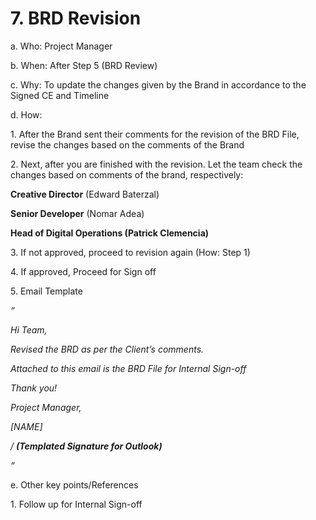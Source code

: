 # 7. BRD Revision

a.  Who: Project Manager

b.  When: After Step 5 (BRD Review)

c.  Why: To update the changes given by the Brand in accordance to the Signed CE and Timeline

&#x20;

d.   How:

1\. After the Brand sent their comments for the revision of the BRD File, revise the changes based on the comments of the Brand

2\. Next, after you are finished with the revision. Let the team check the changes based on comments of the brand, respectively:

&#x20;                    **Creative Director** (Edward Baterzal)

&#x20;                    **Senior Developer** (Nomar Adea)

&#x20;                    **Head of Digital Operations (Patrick Clemencia)**

&#x20;

3\. If not approved, proceed to revision again (How: Step 1)

4\. If approved, Proceed for Sign off

5\. Email Template

_“_

_Hi Team,_

_Revised the BRD as per the Client’s comments._

_Attached to this email is the BRD File for Internal Sign-off_

_Thank you!_

_Project Manager,_

_\[NAME]_

_/ **(Templated Signature for Outlook)**_

_“_

&#x20;   &#x20;

e.  Other key points/References

&#x20;     1\. Follow up for Internal Sign-off
